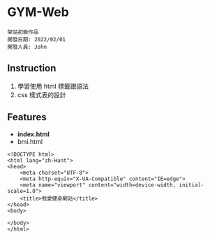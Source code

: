# GYM-Web

    架站初級作品
    開發日期: 2022/02/01
    開發人員: John
## Instruction

1. 學習使用 html 標籤跟語法
2. css 樣式表的設計

## Features

- <b>index.html</b>
- bmi.html

```
<!DOCTYPE html>
<html lang="zh-Hant">
<head>
    <meta charset="UTF-8">
    <meta http-equiv="X-UA-Compatible" content="IE=edge">
    <meta name="viewport" content="width=device-width, initial-scale=1.0">
    <title>我愛健身網站</title>
</head>
<body>

</body>
</html>
```
